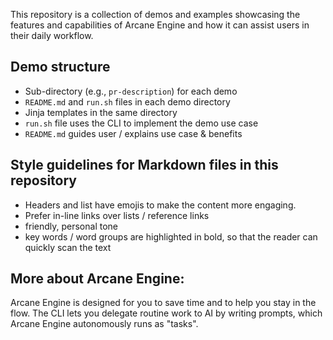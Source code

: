 This repository is a collection of demos and examples showcasing the features and capabilities of Arcane Engine and 
how it can assist users in their daily workflow.

## Demo structure
- Sub-directory (e.g., `pr-description`) for each demo
- `README.md` and `run.sh` files in each demo directory
- Jinja templates in the same directory
- `run.sh` file uses the CLI to implement the demo use case
- `README.md` guides user / explains use case & benefits 

## Style guidelines for Markdown files in this repository
- Headers and list have emojis to make the content more engaging.
- Prefer in-line links over lists / reference links
- friendly, personal tone
- key words / word groups are highlighted in bold, so that the reader can quickly scan the text

## More about Arcane Engine:
Arcane Engine is designed for you to save time and to help you stay in the flow. 
The CLI lets you delegate routine work to AI by writing prompts, which Arcane Engine
autonomously runs as "tasks".


